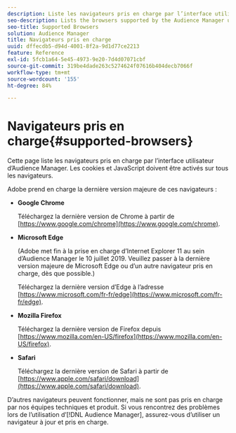 ```yaml
---
description: Liste les navigateurs pris en charge par l’interface utilisateur d’Audience Manager. Les cookies et JavaScript doivent être activés sur tous les navigateurs.
seo-description: Lists the browsers supported by the Audience Manager user interface. Cookies and JavaScript must be enabled on all browsers.
seo-title: Supported Browsers
solution: Audience Manager
title: Navigateurs pris en charge
uuid: dffecdb5-d94d-4001-8f2a-9d1d77ce2213
feature: Reference
exl-id: 5fcb1a64-5e45-4973-9e20-7d4d07071cbf
source-git-commit: 319be4dade263c5274624f07616b404decb7066f
workflow-type: tm+mt
source-wordcount: '155'
ht-degree: 84%

---
```


# Navigateurs pris en charge{#supported-browsers}

Cette page liste les navigateurs pris en charge par l’interface utilisateur d’Audience Manager. Les cookies et JavaScript doivent être activés sur tous les navigateurs.

<!-- 

c_supported_browsers.xml

 -->

Adobe prend en charge la dernière version majeure de ces navigateurs :

* **Google Chrome**

  Téléchargez la dernière version de Chrome à partir de [https://www.google.com/chrome](https://www.google.com/chrome).

* **Microsoft Edge**

  (Adobe met fin à la prise en charge d’Internet Explorer 11 au sein d’Audience Manager le 10 juillet 2019. Veuillez passer à la dernière version majeure de Microsoft Edge ou d’un autre navigateur pris en charge, dès que possible.)

  Téléchargez la dernière version d’Edge à l’adresse [https://www.microsoft.com/fr-fr/edge](https://www.microsoft.com/fr-fr/edge).

* **Mozilla Firefox**

  Téléchargez la dernière version de Firefox depuis [https://www.mozilla.com/en-US/firefox](https://www.mozilla.com/en-US/firefox).

* **Safari**

  Téléchargez la dernière version de Safari à partir de [https://www.apple.com/safari/download](https://www.apple.com/safari/download).

D’autres navigateurs peuvent fonctionner, mais ne sont pas pris en charge par nos équipes techniques et produit. Si vous rencontrez des problèmes lors de l’utilisation d’[!DNL Audience Manager], assurez-vous d’utiliser un navigateur à jour et pris en charge.
